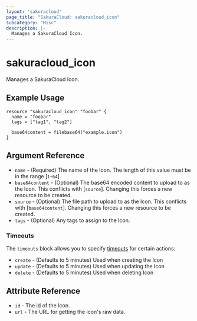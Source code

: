 ```yaml
---
layout: "sakuracloud"
page_title: "SakuraCloud: sakuracloud_icon"
subcategory: "Misc"
description: |-
  Manages a SakuraCloud Icon.
---
```


# sakuracloud_icon

Manages a SakuraCloud Icon.

## Example Usage

```hcl
resource "sakuracloud_icon" "foobar" {
  name = "foobar"
  tags = ["tag1", "tag2"]

  base64content = filebase64("example.icon")
}
```

## Argument Reference

* `name` - (Required) The name of the Icon. The length of this value must be in the range [`1`-`64`].
* `base64content` - (Optional) The base64 encoded content to upload to as the Icon. This conflicts with [`source`]. Changing this forces a new resource to be created.
* `source` - (Optional) The file path to upload to as the Icon. This conflicts with [`base64content`]. Changing this forces a new resource to be created.
* `tags` - (Optional) Any tags to assign to the Icon.

### Timeouts

The `timeouts` block allows you to specify [timeouts](https://www.terraform.io/docs/configuration/resources.html#operation-timeouts) for certain actions:

* `create` - (Defaults to 5 minutes) Used when creating the Icon
* `update` - (Defaults to 5 minutes) Used when updating the Icon
* `delete` - (Defaults to 5 minutes) Used when deleting Icon

## Attribute Reference

* `id` - The id of the Icon.
* `url` - The URL for getting the icon's raw data.

